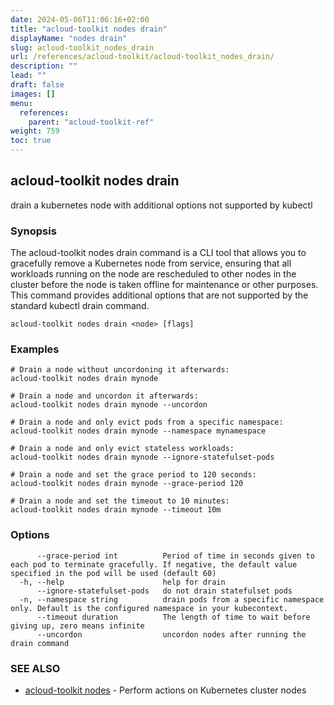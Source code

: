 ```yaml
---
date: 2024-05-06T11:06:16+02:00
title: "acloud-toolkit nodes drain"
displayName: "nodes drain"
slug: acloud-toolkit_nodes_drain
url: /references/acloud-toolkit/acloud-toolkit_nodes_drain/
description: ""
lead: ""
draft: false
images: []
menu:
  references:
    parent: "acloud-toolkit-ref"
weight: 759
toc: true
---
```

## acloud-toolkit nodes drain

drain a kubernetes node with additional options not supported by kubectl

### Synopsis

The acloud-toolkit nodes drain command is a CLI tool that allows you to gracefully remove a Kubernetes node from service, ensuring that all workloads running on the node are rescheduled to other nodes in the cluster before the node is taken offline for maintenance or other purposes. This command provides additional options that are not supported by the standard kubectl drain command.

```
acloud-toolkit nodes drain <node> [flags]
```

### Examples

```
# Drain a node without uncordoning it afterwards:
acloud-toolkit nodes drain mynode

# Drain a node and uncordon it afterwards:
acloud-toolkit nodes drain mynode --uncordon

# Drain a node and only evict pods from a specific namespace:
acloud-toolkit nodes drain mynode --namespace mynamespace

# Drain a node and only evict stateless workloads:
acloud-toolkit nodes drain mynode --ignore-statefulset-pods

# Drain a node and set the grace period to 120 seconds:
acloud-toolkit nodes drain mynode --grace-period 120

# Drain a node and set the timeout to 10 minutes:
acloud-toolkit nodes drain mynode --timeout 10m

```

### Options

```
      --grace-period int          Period of time in seconds given to each pod to terminate gracefully. If negative, the default value specified in the pod will be used (default 60)
  -h, --help                      help for drain
      --ignore-statefulset-pods   do not drain statefulset pods
  -n, --namespace string          drain pods from a specific namespace only. Default is the configured namespace in your kubecontext.
      --timeout duration          The length of time to wait before giving up, zero means infinite
      --uncordon                  uncordon nodes after running the drain command
```

### SEE ALSO

* [acloud-toolkit nodes](/references/acloud-toolkit/acloud-toolkit_nodes/)	 - Perform actions on Kubernetes cluster nodes

